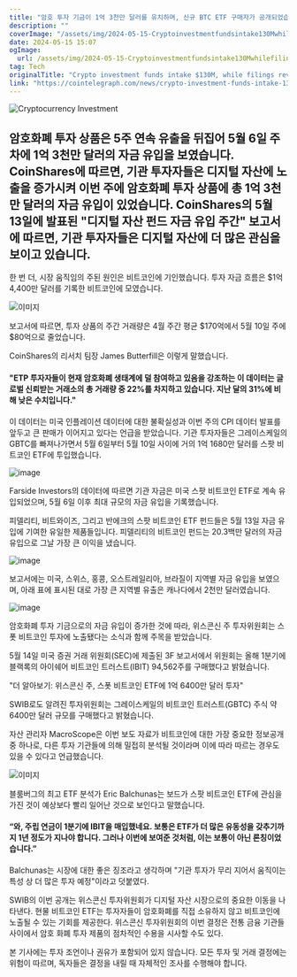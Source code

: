 ```yaml
---
title: "암호 투자 기금이 1억 3천만 달러를 유치하며, 신규 BTC ETF 구매자가 공개되었습니다"
description: ""
coverImage: "/assets/img/2024-05-15-Cryptoinvestmentfundsintake130MwhilefilingsrevealnewspotBTCETFpurchasers_thumbnail.png"
date: 2024-05-15 15:07
ogImage: 
  url: /assets/img/2024-05-15-Cryptoinvestmentfundsintake130MwhilefilingsrevealnewspotBTCETFpurchasers_thumbnail.png
tag: Tech
originalTitle: "Crypto investment funds intake $130M, while filings reveal new spot BTC ETF purchasers"
link: "https://cointelegraph.com/news/crypto-investment-funds-intake-130m-while-filings-reveal-new-spot-btc-etf-purchasers"
---
```



![Cryptocurrency Investment](/assets/img/2024-05-15-Cryptoinvestmentfundsintake130MwhilefilingsrevealnewspotBTCETFpurchasers_thumbnail.png)

## 암호화폐 투자 상품은 5주 연속 유출을 뒤집어 5월 6일 주차에 1억 3천만 달러의 자금 유입을 보였습니다. CoinShares에 따르면, 기관 투자자들은 디지털 자산에 노출을 증가시켜 이번 주에 암호화폐 투자 상품에 총 1억 3천만 달러의 자금 유입이 있었습니다. CoinShares의 5월 13일에 발표된 "디지털 자산 펀드 자금 유입 주간" 보고서에 따르면, 기관 투자자들은 디지털 자산에 더 많은 관심을 보이고 있습니다.



한 번 더, 시장 움직임의 주된 원인은 비트코인에 기인했습니다. 투자 자금 흐름은 $1억 4,400만 달러를 기록한 비트코인에 모였습니다.

![이미지](/assets/img/2024-05-15-Cryptoinvestmentfundsintake130MwhilefilingsrevealnewspotBTCETFpurchasers_0.png)

보고서에 따르면, 투자 상품의 주간 거래량은 4월 주간 평균 $170억에서 5월 10일 주에 $80억으로 줄었습니다.

CoinShares의 리서치 팀장 James Butterfill은 이렇게 말했습니다.



#### "ETP 투자자들이 현재 암호화폐 생태계에 덜 참여하고 있음을 강조하는 이 데이터는 글로벌 신뢰받는 거래소의 총 거래량 중 22%를 차지하고 있습니다. 지난 달의 31%에 비해 낮은 수치입니다."

이 데이터는 미국 인플레이션 데이터에 대한 불확실성과 이번 주의 CPI 데이터 발표를 앞두고 큰 판매가 이어지고 있다는 언급을 받았습니다. 기관 투자자들은 그레이스케일의 GBTC를 빠져나가면서 5월 6일부터 5월 10일 사이에 거의 1억 1680만 달러를 스팟 비트코인 ETF에 투입했습니다.

![image](/assets/img/2024-05-15-Cryptoinvestmentfundsintake130MwhilefilingsrevealnewspotBTCETFpurchasers_1.png)

Farside Investors의 데이터에 따르면 기관 자금은 미국 스팟 비트코인 ETF로 계속 유입되었으며, 5월 6일 이후 최대 규모의 자금 유입을 기록했습니다.



피델리티, 비트와이즈, 그리고 반에크의 스팟 비트코인 ETF 펀드들은 5월 13일 자금 유입에 기여한 유일한 제품들입니다. 피델리티의 비트코인 펀드는 20.3백만 달러의 자금 유입으로 그날 가장 큰 이익을 냈습니다.

![image](/assets/img/2024-05-15-Cryptoinvestmentfundsintake130MwhilefilingsrevealnewspotBTCETFpurchasers_2.png)

보고서에는 미국, 스위스, 홍콩, 오스트레일리아, 브라질이 지역별 자금 유입을 보였으며, 아래 표에 표시된 대로 가장 큰 지역별 유출은 캐나다에서 2천만 달러였습니다.

![image](/assets/img/2024-05-15-Cryptoinvestmentfundsintake130MwhilefilingsrevealnewspotBTCETFpurchasers_3.png)



암호화폐 투자 기금으로의 자금 유입이 증가한 것에 따라, 위스콘신 주 투자위원회는 스폿 비트코인 투자에 노출됐다는 소식과 함께 주목을 받았습니다.

5월 14일 미국 증권 거래 위원회(SEC)에 제출된 3F 보고서에서 위원회는 올해 1분기에 블랙록의 아이쉐어 비트코인 트러스트(IBIT) 94,562주를 구매했다고 밝혔습니다.

"더 알아보기: 위스콘신 주, 스폿 비트코인 ETF에 1억 6400만 달러 투자"

SWIB로도 알려진 투자위원회는 그레이스케일의 비트코인 트러스트(GBTC) 주식 약 6400만 달러 규모를 구매했다고 밝혔습니다.



자산 관리자 MacroScope은 이번 보도 자료가 비트코인에 대한 가장 중요한 정보공개 중 하나로, 다른 투자 기관들에 의해 밀접히 분석될 것이라며 이에 따라 따르는 경우도 있을 수 있다고 언급했습니다. 

![이미지](/assets/img/2024-05-15-Cryptoinvestmentfundsintake130MwhilefilingsrevealnewspotBTCETFpurchasers_4.png)

블룸버그의 최고 ETF 분석가 Eric Balchunas는 보드가 스팟 비트코인 ETF에 관심을 가진 것이 예상보다 빨리 일어난 것으로 보인다고 말했습니다.

#### “와, 주립 연금이 1분기에 IBIT을 매입했네요. 보통은 ETF가 더 많은 유동성을 갖추기까지 1년 정도가 지나야 합니다. 그러나 이번에 보여준 것처럼, 이는 보통이 아닌 론칭이었습니다.”



Balchunas는 시장에 대한 좋은 징조라고 생각하며 "기관 투자가 무리 지어서 움직이는 특성 상 더 많은 투자 예정"이라고 덧붙였다.

SWIB의 이번 공개는 위스콘신 투자위원회가 디지털 자산 시장으로의 중요한 이동을 나타낸다. 현물 비트코인 ETF는 투자자들이 암호화폐를 직접 소유하지 않고 비트코인에 노출될 수 있는 기회를 제공한다. 위스콘신 투자위원회의 이번 결정은 전통 금융 기관들 사이에서 암호 화폐 투자 제품의 점차적인 수용을 시사할 수도 있다.

본 기사에는 투자 조언이나 권유가 포함되어 있지 않습니다. 모든 투자 및 거래 결정에는 위험이 따르며, 독자들은 결정을 내릴 때 자체적인 조사를 수행해야 합니다.